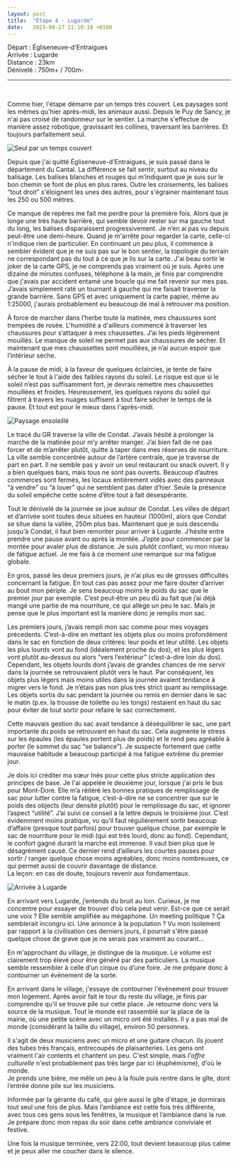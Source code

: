 ```yaml
---
layout: post
title:  "Étape 4 - Lugarde"
date:   2023-08-27 21:10:18 +0100
---
```


Départ : Égliseneuve-d'Entraigues  
Arrivée : Lugarde  
Distance : 23km  
Dénivelé : 750m+ / 700m-

---
<br>

Comme hier, l'étape démarre par un temps très couvert.
Les paysages sont les mêmes qu'hier après-midi, les animaux aussi.
Depuis le Puy de Sancy, je n'ai pas croisé de randonneur sur le sentier.
La marche s'effectue de manière assez robotique, gravissant les collines, traversant les barrières.
Et toujours parfaitement seul.

![Seul par un temps couvert]({{site.baseurl}}/assets/images/IMG_1693129130.jpg)

Depuis que j'ai quitté Égliseneuve-d'Entraigues, je suis passé dans le département du Cantal.
La différence se fait sentir, surtout au niveau du balisage.
Les balises blanches et rouges qui m’indiquent que je suis sur le bon chemin se font de plus en plus rares.
Outre les croisements, les balises “tout droit” s'éloignent les unes des autres, pour s'égrainer maintenant tous les 250 ou 500 mètres.

Ce manque de repères me fait me perdre pour la première fois.
Alors que je longe une très haute barrière, qui semble devoir rester sur ma gauche tout du long, les balises disparaissent progressivement.
Je n’en ai pas vu depuis peut-être une demi-heure.
Quand je m'arrête pour regarder la carte, celle-ci n'indique rien de particulier.
En continuant un peu plus, il commence à sembler évident que je ne suis pas sur le bon sentier, la topologie du terrain ne correspondant pas du tout à ce que je lis sur la carte.
J'ai beau sortir le joker de la carte GPS, je ne comprends pas vraiment où je suis.
Après une dizaine de minutes confuses, téléphone à la main, je finis par comprendre que j'avais par accident entamé une boucle qui me fait revenir sur mes pas.  
J’avais simplement raté un tournant à gauche qui me faisait traverser la grande barrière.
Sans GPS et avec uniquement la carte papier, même au 1:25000, j'aurais probablement eu beaucoup de mal à retrouver ma position.

À force de marcher dans l’herbe toute la matinée, mes chaussures sont trempées de rosée.
L'humidité a d'ailleurs commencé à traverser les chaussures pour s’attaquer à mes chaussettes.
J’ai les pieds légèrement mouillés.
Le manque de soleil ne permet pas aux chaussures de sécher.
Et maintenant que mes chaussettes sont mouillées, je n’ai aucun espoir que l’intérieur sèche.

À la pause de midi, à la faveur de quelques éclaircies, je tente de faire sécher le tout à l'aide des faibles rayons du soleil.
Le risque est que si le soleil n’est pas suffisamment fort, je devrais remettre mes chaussettes mouillées et froides.
Heureusement, les quelques rayons du soleil qui filtrent à travers les nuages suffisent à tout faire sécher le temps de la pause.
Et tout est pour le mieux dans l'après-midi. 

![Paysage ensoleillé]({{site.baseurl}}/assets/images/IMG_1693150816.jpg)

Le tracé du GR traverse la ville de Condat.
J’avais hésité à prolonger la marche de la matinée pour m’y arrêter manger.
J’ai bien fait de ne pas forcer et de m’arrêter plutôt, quitte à taper dans mes réserves de nourriture.
La ville semble concentrée autour de l’artère centrale, que je traverse de part en part.
Il ne semble pas y avoir un seul restaurant ou snack ouvert.
Il y a bien quelques bars, mais tous ne sont pas ouverts.
Beaucoup d’autres commerces sont fermés, les locaux entièrement vidés avec des panneaux “à vendre” ou “à louer” qui ne semblent pas dater d’hier.
Seule la présence du soleil empêche cette scène d’être tout à fait désespérante.

Tout le dénivelé de la journée se joue autour de Condat.
Les villes de départ et d’arrivée sont toutes deux situées en hauteur (1000m), alors que Condat se situe dans la vallée, 250m plus bas.
Maintenant que je suis descendu jusqu'à Condat, il faut bien remonter pour arriver à Lugarde.
J’hésite entre prendre une pause avant ou après la montée.
J’opte pour commencer par la montée pour avaler plus de distance.
Je suis plutôt confiant, vu mon niveau de fatigue actuel.
Je me fais à ce moment une remarque sur ma fatigue globale.

En gros, passé les deux premiers jours, je n’ai plus eu de grosses difficultés concernant la fatigue.
En tout cas pas assez pour me faire douter d’arriver au bout mon périple.
Je sens beaucoup moins le poids du sac que le premier jour par exemple.
C’est peut-être un peu dû au fait que j’ai déjà mangé une partie de ma nourriture, ce qui allège un peu le sac.
Mais je pense que le plus important est la manière donc je remplis mon sac.

Les premiers jours, j’avais rempli mon sac comme pour mes voyages précedents.
C’est-à-dire en mettant les objets plus ou moins profondément dans le sac en fonction de deux critères: leur poids et leur utilité.
Les objets les plus lourds vont au fond (idéalement proche du dos), et les plus légers vont plutôt au-dessus ou alors “vers l’extérieur” (c’est-à-dire loin du dos).
Cependant, les objets lourds dont j’avais de grandes chances de me servir dans la journée se retrouvaient plutôt vers le haut.
Par conséquent, les objets plus légers mais moins utiles dans la journée avaient tendance à migrer vers le fond.
Je n’étais pas non plus très strict quant au remplissage.
Les objets sortis du sac pendant la journée ou remis en dernier dans le sac le matin (p.ex. la trousse de toilette ou les tongs) restaient en haut du sac pour éviter de tout sortir pour refaire le sac correctement.

Cette mauvais gestion du sac avait tendance à déséquilibrer le sac, une part importante du poids se retrouvant en haut du sac.
Cela augmente le stress sur les épaules (les épaules portent plus de poids) et le rend peu agréable à porter (le sommet du sac “se balance”).
Je suspecte fortement que cette mauvaise habitude a beaucoup participé à ma fatigue extrême du premier jour.

Je dois ici créditer ma sœur Inès pour cette plus stricte application des principes de base.
Je l'ai appelée le deuxième jour, lorsque j'ai pris le bus pour Mont-Dore.
Elle m’a réitéré les bonnes pratiques de remplissage de sac pour lutter contre la fatigue, c’est-à-dire ne se concentrer que sur le poids des objects (leur densité plutôt) pour le remplissage du sac, et ignorer l’aspect “utilité”.
J’ai suivi ce conseil à la lettre depuis le troisième jour.
C’est évidemment moins pratique, vu qu’il faut régulièrement sortir beaucoup d’affaire (presque tout parfois) pour trouver quelque chose, par exemple le sac de nourriture pour le midi (qui est très lourd, donc au fond).
Cependant, le confort gagné durant la marche est immense.
Il vaut bien plus que le désagrément causé.
Ce dernier rend d’ailleurs les courtes pauses pour sortir / ranger quelque chose moins agréables, donc moins nombreuses, ce qui permet aussi de couvrir davantage de distance.  
La leçon: en cas de doute, toujours revenir aux fondamentaux.

![Arrivée à Lugarde]({{site.baseurl}}/assets/images/IMG_1693152273.jpg)

En arrivant vers Lugarde, j’entends du bruit au loin.
Curieux, je me concentre pour essayer de trouver d’où cela peut venir.
Est-ce que ce serait une voix ?
Elle semble amplifiée au mégaphone.
Un meeting politique ?
Ça semblerait incongru ici.
Une annonce à la population ?
Vu mon isolement par rapport à la civilisation ces derniers jours, il pourrait s'être passé quelque chose de grave que je ne serais pas vraiment au courant...

En m'approchant du village, je distingue de la musique.
Le volume est clairement trop élevé pour être généré par des particuliers.
La musique semble ressembler à celle d’un cirque ou d’une foire.
Je me prépare donc à contourner un évènement de la sorte.

En arrivant dans le village, j'essaye de contourner l'évènement pour trouver mon logement.
Après avoir fait le tour du reste du village, je finis par comprendre qu’il se trouve pile sur cette place.
Je retourne donc vers la source de la musique.
Tout le monde est rassemblé sur la place de la mairie, où une petite scène avec un micro ont été installés.
Il y a pas mal de monde (considérant la taille du village), environ 50 personnes.

Il s'agit de deux musiciens avec un micro et une guitare chacun.
Ils jouent des tubes très français, entrecoupés de plaisanteries.
Les gens ont vraiment l'air contents et chantent un peu.
C'est simple, mais _l'offre culturelle_ n'est probablement pas très large par ici (éuphémisme), d'où le monde.  
Je prends une bière, me mêle un peu à la foule puis rentre dans le gîte, dont l’entrée donne pile sur les musiciens.

Informée par la gérante du café, qui gère aussi le gîte d'étape, je dormirais tout seul une fois de plus.
Mais l’ambiance est cette fois très différente, avec tous ces gens sous les fenêtres, la musique et l’ambiance dans la rue.
Je prépare donc mon repas du soir dans cette ambiance conviviale et festive.

Une fois la musique terminée, vers 22:00, tout devient beaucoup plus calme et je peux aller me coucher dans le silence.
